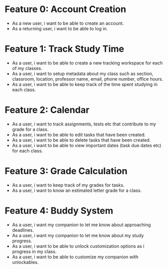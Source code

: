 # Feature 0: Account Creation
- As a new user, i want to be able to create an account.
- As a returning user, i want to be able to log in.
# Feature 1: Track Study Time
- As a user, i want to be able to create a new tracking workspace for each of my classes.
- As a user, i want to setup metadata about my class such as section, classroom, location, professor name, email, phone number, office hours.
- As a user, i want to be able to keep track of the time spent studying in each class.
# Feature 2: Calendar
- As a user, i want to track assignments, tests etc that contribute to my grade for a class.
- As a user, i want to be able to edit tasks that have been created.
- As a user, i want to be able to delete tasks that have been created.
- As a user, i want to be able to view important dates (task due dates etc) for each class.
# Feature 3: Grade Calculation
- As a user, i want to keep track of my grades for tasks.
- As a user, i want to know an estimated letter grade for a class.
# Feature 4: Buddy System
- As a user, i want my companion to let me know about approaching deadlines.
- As a user, i want my companion to let me know about my study progress.
- As a user,  i want to be able to unlock customization options as i progress in my class.
- As a user, i want to be able to customize my companion with unlockables.
